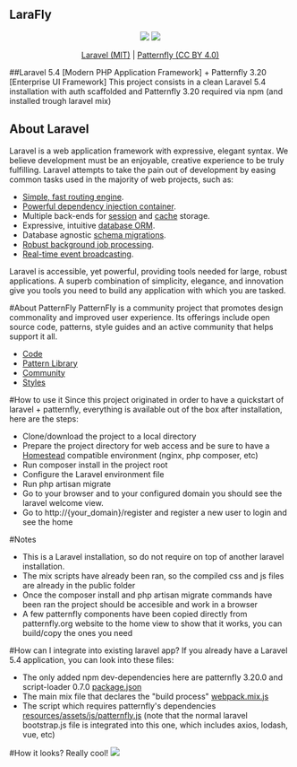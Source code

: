 LaraFly
--

<p align="center">
    <img src="https://laravel.com/assets/img/components/logo-laravel.svg">
    <img style="max-height:80pt;" src="https://www.patternfly.org/assets/img/patternfly-orb.svg">
</p>

<p align="center">
    <a href="https://packagist.org/packages/laravel/framework">Laravel (MIT)</a> |
    <a href="https://creativecommons.org/licenses/by/4.0/">Patternfly (CC BY 4.0)</a>
</p>

##Laravel 5.4 [Modern PHP Application Framework] + Patternfly 3.20 [Enterprise UI Framework]
This project consists in a clean Laravel 5.4 installation with auth scaffolded and Patternfly 3.20 required via npm (and installed trough laravel mix)

## About Laravel

Laravel is a web application framework with expressive, elegant syntax. We believe development must be an enjoyable, creative experience to be truly fulfilling. Laravel attempts to take the pain out of development by easing common tasks used in the majority of web projects, such as:

- [Simple, fast routing engine](https://laravel.com/docs/routing).
- [Powerful dependency injection container](https://laravel.com/docs/container).
- Multiple back-ends for [session](https://laravel.com/docs/session) and [cache](https://laravel.com/docs/cache) storage.
- Expressive, intuitive [database ORM](https://laravel.com/docs/eloquent).
- Database agnostic [schema migrations](https://laravel.com/docs/migrations).
- [Robust background job processing](https://laravel.com/docs/queues).
- [Real-time event broadcasting](https://laravel.com/docs/broadcasting).

Laravel is accessible, yet powerful, providing tools needed for large, robust applications. A superb combination of simplicity, elegance, and innovation give you tools you need to build any application with which you are tasked.

#About PatternFly
PatternFly is a community project that promotes design commonality and improved user experience. Its offerings include open source code, patterns, style guides and an active community that helps support it all.
- [Code](https://www.patternfly.org/download/)
- [Pattern Library](https://www.patternfly.org/pattern-library/)
- [Community](https://www.patternfly.org/community/)
- [Styles](https://www.patternfly.org/styles/)

#How to use it
Since this project originated in order to have a quickstart of laravel + patternfly, everything is available out of the box after installation, here are the steps:

- Clone/download the project to a local directory
- Prepare the project directory for web access and be sure to have a [Homestead](https://laravel.com/docs/5.4/homestead) compatible environment (nginx, php composer, etc)
- Run composer install in the project root
- Configure the Laravel environment file
- Run php artisan migrate
- Go to your browser and to your configured domain you should see the laravel welcome view.
- Go to http://{your_domain}/register and register a new user to login and see the home

#Notes

- This is a Laravel installation, so do not require on top of another laravel installation.
- The mix scripts have already been ran, so the compiled css and js files are already in the public folder
- Once the composer install and php artisan migrate commands have been ran the project should be accesible and work in a browser
- A few patternfly components have been copied directly from patternfly.org website to the home view to show that it works, you can build/copy the ones you need

#How can I integrate into existing laravel app?
If you already have a Laravel 5.4 application, you can look into these files:
- The only added npm dev-dependencies here are patternfly 3.20.0 and script-loader 0.7.0 [package.json](https://github.com/so2platform/LaraFly/blob/master/package.json)
- The main mix file that declares the "build process" [webpack.mix.js](https://github.com/so2platform/LaraFly/blob/master/webpack.mix.js)
- The script which requires patternfly's dependencies [resources/assets/js/patternfly.js](https://github.com/so2platform/LaraFly/blob/master/resources/assets/js/patternfly.js) (note that the normal laravel bootstrap.js file is integrated into this one, which includes axios, lodash, vue, etc)

#How it looks?
Really cool!
<img src="http://dev3tec.s3.amazonaws.com/laraFly.png">
